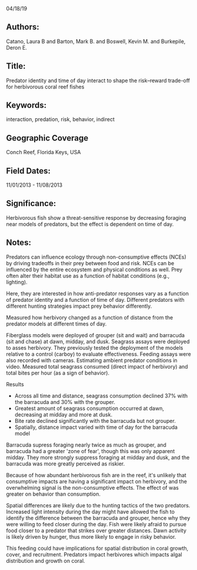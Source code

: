 04/18/19
## Authors:
Catano, Laura B and Barton, Mark B. and Boswell, Kevin M. and Burkepile, Deron E.
## Title:
Predator identity and time of day interact to shape the risk–reward trade-off for herbivorous coral reef fishes
## Keywords:
interaction, predation, risk, behavior, indirect
## Geographic Coverage
Conch Reef, Florida Keys, USA
## Field Dates:
11/01/2013 - 11/08/2013
## Significance:
Herbivorous fish show a threat-sensitive response by decreasing foraging near models of predators, but the effect is dependent on time of day.

## Notes:
Predators can influence ecology through non-consumptive effects (NCEs) by driving tradeoffs in their prey between food and risk.  NCEs can be influenced by the entire ecosystem and physical conditions as well.  Prey often alter their habitat use as a function of habitat conditions (e.g., lighting).

Here, they are interested in how anti-predator responses vary as a function of predator identity and a function of time of day.  Different predators with different hunting strategies impact prey behavior differently.

Measured how herbivory changed as a function of distance from the predator models at different times of day.

Fiberglass models were deployed of grouper (sit and wait) and barracuda (sit and chase) at dawn, midday, and dusk.  Seagrass assays were deployed to asses herbivory.  They previously tested the deployment of the models relative to a control (carboy) to evaluate effectiveness.  Feeding assays were also recorded with cameras.  Estimating ambient predator conditions in video.  Measured total seagrass consumed (direct impact of herbivory) and total bites per hour (as a sign of behavior).

Results
- Across all time and distance, seagrass consumption declined 37% with the barracuda and 30% with the grouper.
- Greatest amount of seagrass consumption occurred at dawn, decreasing at midday and more at dusk.
- Bite rate declined significantly with the barracuda but not grouper.
- Spatially, distance impact varied with time of day for the barracuda model

Barracuda supress foraging nearly twice as much as grouper, and barracuda had a greater 'zone of fear', though this was only apparent midday.  They more strongly suppress foraging at midday and dusk, and the barracuda was more greatly perceived as riskier.

Because of how abundant herbivorous fish are in the reef, it's unlikely that consumptive impacts are having a significant impact on herbivory, and the overwhelming signal is the non-consumptive effects.  The effect of was greater on behavior than consumption.

Spatial differences are likely due to the hunting tactics of the two predators.  Increased light intensity during the day might have allowed the fish to identify the difference between the barracuda and grouper, hence why they were willing to feed closer during the day.  Fish were likely afraid to pursue food closer to a predator that strikes over greater distances.  Dawn activity is likely driven by hunger, thus more likely to engage in risky behavior.

This feeding could have implications for spatial distribution in coral growth, cover, and recruitment.  Predators impact herbivores which impacts algal distribution and growth on coral.
